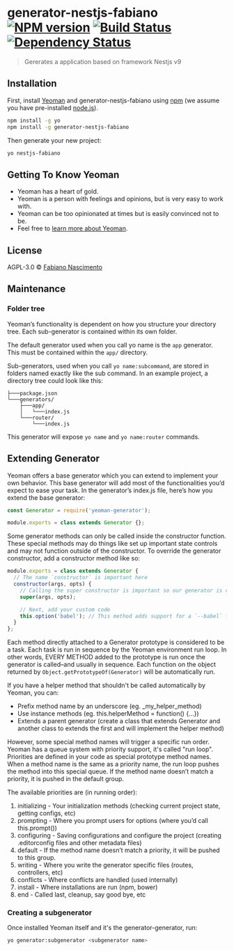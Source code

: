 # generator-nestjs-fabiano [![NPM version][npm-image]][npm-url] [![Build Status][travis-image]][travis-url] [![Dependency Status][daviddm-image]][daviddm-url]
> Gererates a application based on framework Nestjs v9

## Installation

First, install [Yeoman](http://yeoman.io) and generator-nestjs-fabiano using [npm](https://www.npmjs.com/) (we assume you have pre-installed [node.js](https://nodejs.org/)).

```bash
npm install -g yo
npm install -g generator-nestjs-fabiano
```

Then generate your new project:

```bash
yo nestjs-fabiano
```

## Getting To Know Yeoman

 * Yeoman has a heart of gold.
 * Yeoman is a person with feelings and opinions, but is very easy to work with.
 * Yeoman can be too opinionated at times but is easily convinced not to be.
 * Feel free to [learn more about Yeoman](http://yeoman.io/).

## License

AGPL-3.0 © [Fabiano Nascimento]()


[npm-image]: https://badge.fury.io/js/generator-nestjs-fabiano.svg
[npm-url]: https://npmjs.org/package/generator-nestjs-fabiano
[travis-image]: https://travis-ci.com/fabianorodrigo/generator-nestjs-fabiano.svg?branch=master
[travis-url]: https://travis-ci.com/fabianorodrigo/generator-nestjs-fabiano
[daviddm-image]: https://david-dm.org/fabianorodrigo/generator-nestjs-fabiano.svg?theme=shields.io
[daviddm-url]: https://david-dm.org/fabianorodrigo/generator-nestjs-fabiano

## Maintenance 

### Folder tree

Yeoman’s functionality is dependent on how you structure your directory tree. Each sub-generator is contained within its own folder.

The default generator used when you call yo name is the `app` generator. This must be contained within the `app/` directory.

Sub-generators, used when you call `yo name:subcommand`, are stored in folders named exactly like the sub command. In an example project, a directory tree could look like this:

```
├───package.json
└───generators/
    ├───app/
    │   └───index.js
    └───router/
        └───index.js
```

This generator will expose `yo name` and `yo name:router` commands.


## Extending Generator

Yeoman offers a base generator which you can extend to implement your own behavior. This base generator will add most of the functionalities you’d expect to ease your task. In the generator’s index.js file, here’s how you extend the base generator:

```javascript
const Generator = require('yeoman-generator');

module.exports = class extends Generator {};
```

Some generator methods can only be called inside the constructor function. These special methods may do things like set up important state controls and may not function outside of the constructor. To override the generator constructor, add a constructor method like so:

```javascript
module.exports = class extends Generator {
  // The name `constructor` is important here
  constructor(args, opts) {
    // Calling the super constructor is important so our generator is correctly set up
    super(args, opts);

    // Next, add your custom code
    this.option('babel'); // This method adds support for a `--babel` flag
  }
};
```

Each method directly attached to a Generator prototype is considered to be a task. Each task is run in sequence by the Yeoman environment run loop. In other words, EVERY METHOD added to the prototype is run once the generator is called–and usually in sequence. Each function on the object returned by `Object.getPrototypeOf(Generator)` will be automatically run.

If you have a helper method that shouldn't be called automatically by Yeoman, you can:

- Prefix method name by an underscore (eg. _my_helper_method)
- Use instance methods (eg. this.helperMethod = function() {...})
- Extends a parent generator (create a class that extends Generator and another class to extends the first and will implement the helper method)

However, some special method names will trigger a specific run order. Yeoman has a queue system with priority support, it's called "run loop". Priorities are defined in your code as special prototype method names. When a method name is the same as a priority name, the run loop pushes the method into this special queue. If the method name doesn’t match a priority, it is pushed in the default group.

The available priorities are (in running order):

1. initializing - Your initialization methods (checking current project state, getting configs, etc)
2. prompting - Where you prompt users for options (where you’d call this.prompt())
3. configuring - Saving configurations and configure the project (creating .editorconfig files and other metadata files)
4. default - If the method name doesn’t match a priority, it will be pushed to this group.
5. writing - Where you write the generator specific files (routes, controllers, etc)
6. conflicts - Where conflicts are handled (used internally)
7. install - Where installations are run (npm, bower)
8. end - Called last, cleanup, say good bye, etc


### Creating a subgenerator

Once installed Yeoman itself and it's the generator-generator, run:

```bash
yo generator:subgenerator <subgenerator name>
```
